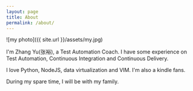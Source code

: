 ```yaml
---
layout: page
title: About
permalink: /about/
---
```


![my photo]({{ site.url }}/assets/my.jpg)

I'm Zhang Yu(张裕), a Test Automation Coach. I have some experience on Test Automation, Continuous Integration and Continuous Delivery.

I love Python, NodeJS, data virtualization and VIM. I'm also a kindle fans.

During my spare time, I will be with my family.
